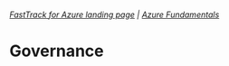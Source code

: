 ###### [FastTrack for Azure landing page](https://github.com/Azure/FastTrackForAzure) | [Azure Fundamentals](https://github.com/Azure/fta-azurefundamentals)



# Governance

